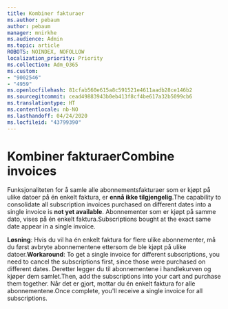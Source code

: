 ```yaml
---
title: Kombiner fakturaer
ms.author: pebaum
author: pebaum
manager: mnirkhe
ms.audience: Admin
ms.topic: article
ROBOTS: NOINDEX, NOFOLLOW
localization_priority: Priority
ms.collection: Adm_O365
ms.custom:
- "9002546"
- "4959"
ms.openlocfilehash: 81cfab560e615a8c591521e4611aadb28ce146b2
ms.sourcegitcommit: cead49883943b0eb413f8cf4be617a32b5099cb6
ms.translationtype: HT
ms.contentlocale: nb-NO
ms.lasthandoff: 04/24/2020
ms.locfileid: "43799390"
---
```

# <a name="combine-invoices"></a><span data-ttu-id="17561-102">Kombiner fakturaer</span><span class="sxs-lookup"><span data-stu-id="17561-102">Combine invoices</span></span>

<span data-ttu-id="17561-103">Funksjonaliteten for å samle alle abonnementsfakturaer som er kjøpt på ulike datoer på én enkelt faktura, er **ennå ikke tilgjengelig**.</span><span class="sxs-lookup"><span data-stu-id="17561-103">The capability to consolidate all subscription invoices purchased on different dates into a single invoice is **not yet available**.</span></span> <span data-ttu-id="17561-104">Abonnementer som er kjøpt på samme dato, vises på én enkelt faktura.</span><span class="sxs-lookup"><span data-stu-id="17561-104">Subscriptions bought at the exact same date appear in a single invoice.</span></span>

<span data-ttu-id="17561-105">**Løsning**: Hvis du vil ha én enkelt faktura for flere ulike abonnementer, må du først avbryte abonnementene ettersom de ble kjøpt på ulike datoer.</span><span class="sxs-lookup"><span data-stu-id="17561-105">**Workaround**: To get a single invoice for different subscriptions, you need to cancel the subscriptions first, since those were purchased on different dates.</span></span> <span data-ttu-id="17561-106">Deretter legger du til abonnementene i handlekurven og kjøper dem samlet.</span><span class="sxs-lookup"><span data-stu-id="17561-106">Then, add the subscriptions into your cart and purchase them together.</span></span> <span data-ttu-id="17561-107">Når det er gjort, mottar du én enkelt faktura for alle abonnementene.</span><span class="sxs-lookup"><span data-stu-id="17561-107">Once complete, you'll receive a single invoice for all subscriptions.</span></span>
